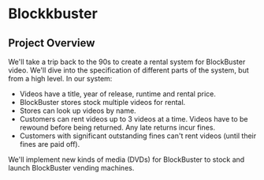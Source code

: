 # Blockkbuster

## Project Overview

We'll take a trip back to the 90s to create a rental system for BlockBuster video. We'll dive into the specification of different parts of the system, but from a high level. In our system:

- Videos have a title, year of release, runtime and rental price.
- BlockBuster stores stock multiple videos for rental.
- Stores can look up videos by name.
- Customers can rent videos up to 3 videos at a time. Videos have to be rewound before being returned. Any late returns incur fines.
- Customers with significant outstanding fines can't rent videos (until their fines are paid off).

We'll implement new kinds of media (DVDs) for BlockBuster to stock and launch BlockBuster vending machines.